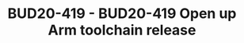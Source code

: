 ---
categories:
- BUD20
image:
  featured: 'true'
  path: https://static.linaro.org/connect/bud20/images/BUD20-419.png
session_id: BUD20-419
session_speakers:
- speaker_bio: 15+ years experience on Compiler and Tools. Former GCC developer. Currently
    lead open source toolchain development in Arm.
  speaker_company: Arm
  speaker_image: http://avatars.sched.co/e/31/7250079/avatar.jpg.320x320px.jpg?939
  speaker_name: Joey Ye
  speaker_position: Director of Engineering
  speaker_role: attendee, speaker
session_track: Tools
tag: session
tags: Tools
title: BUD20-419 - BUD20-419 Open up Arm toolchain release
---
